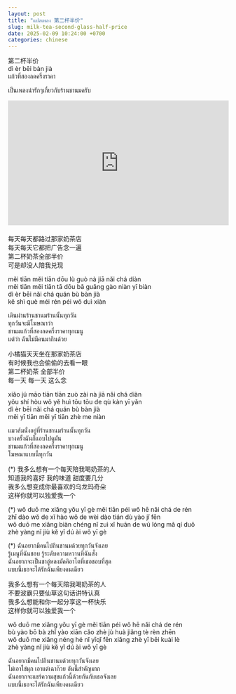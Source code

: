 ```yaml
---
layout: post
title: "แปลเพลง 第二杯半价"
slug: milk-tea-second-glass-half-price
date: 2025-02-09 10:24:00 +0700
categories: chinese
---
```


第二杯半价  
dì èr bēi bàn jià  
แก้วที่สองลดครึ่งราคา

เป็นเพลงน่ารักๆเกี่ยวกับร้านชานมครับ  


<div style="display: flex; justify-content: center; margin-bottom: 20px">
  <iframe style="aspect-ratio: 16 / 9; width: 100% !important;" src="https://www.youtube.com/embed/heg6IYDx2NA?si=ZP_SJYdqvKg6xr9U" title="YouTube video player" frameborder="0" allow="accelerometer; autoplay; clipboard-write; encrypted-media; gyroscope; picture-in-picture; web-share" referrerpolicy="strict-origin-when-cross-origin" allowfullscreen></iframe>
</div>

每天每天都路过那家奶茶店  
每天每天它都把广告念一遍  
第二杯奶茶全部半价  
可是却没人陪我兑现

měi tiān měi tiān dōu lù guò nà jiā nǎi chá diàn  
měi tiān měi tiān tā dōu bǎ guǎng gào niàn yī biàn  
dì èr bēi nǎi chá quán bù bàn jià  
kě shì què méi rén péi wǒ duì xiàn

เดินผ่านร้านชานมร้านนั้นทุกวัน  
ทุกวันจะมีโฆษณาว่า  
ชานมแก้วที่สองลดครึ่งราคาทุกเมนู  
แต่ว่า ฉันไม่มีคนมากินด้วย

小橘猫天天坐在那家奶茶店  
有时候我也会偷偷的去看一眼  
第二杯奶茶 全部半价  
每一天 每一天 这么念

xiǎo jú māo tiān tiān zuò zài nà jiā nǎi chá diàn  
yǒu shí hòu wǒ yě huì tōu tōu de qù kàn yī yǎn  
dì èr bēi nǎi chá quán bù bàn jià  
měi yī tiān měi yī tiān zhè me niàn

แมวส้มนั่งอยู่ที่ร้านชานมร้านนั้นทุกวัน  
บางครั้งฉันก็แอบไปดูมัน  
ชานมแก้วที่สองลดครึ่งราคาทุกเมนู  
โฆษณาแบบนี้ทุกวัน

(*) 我多么想有一个每天陪我喝奶茶的人  
知道我的喜好 我的味道 甜度要几分  
我多么想变成你最喜欢的乌龙玛奇朵  
这样你就可以独爱我一个

(*) wǒ duō me xiǎng yǒu yī gè měi tiān péi wǒ hē nǎi chá de rén  
zhī dào wǒ de xǐ hào wǒ de wèi dào tián dù yào jǐ fēn  
wǒ duō me xiǎng biàn chéng nǐ zuì xǐ huān de wū lóng mǎ qí duǒ  
zhè yàng nǐ jiù kě yǐ dú ài wǒ yī gè

(*) ฉันอยากมีคนไปกินชานมด้วยทุกวันจังเลย  
รู้เมนูที่ฉันชอบ รู้ระดับความหวานที่ฉันสั่ง  
ฉันอยากจะเป็นชาอู่หลงมัคคิอาโตที่เธอชอบที่สุด  
แบบนี้เธอจะได้รักฉันเพียงคนเดียว

我多么想有一个每天陪我喝奶茶的人  
不要波霸只要仙草这句话讲特认真  
我多么想能和你一起分享这一杯快乐  
这样你就可以独爱我一个

wǒ duō me xiǎng yǒu yī gè měi tiān péi wǒ hē nǎi chá de rén  
bù yào bō bà zhǐ yào xiān cǎo zhè jù huà jiǎng tè rèn zhēn  
wǒ duō me xiǎng néng hé nǐ yīqǐ fēn xiǎng zhè yī bēi kuài lè  
zhè yàng nǐ jiù kě yǐ dú ài wǒ yī gè

ฉันอยากมีคนไปกินชานมด้วยทุกวันจังเลย  
ไม่เอาไข่มุก เอาแต่เฉาก๊วย อันนี้สำคัญมาก  
ฉันอยากจะแชร์ความสุขแก้วนี้ด้วยกันกับเธอจังเลย  
แบบนี้เธอจะได้รักฉันเพียงคนเดียว

